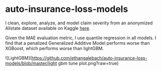 # auto-insurance-loss-models
I clean, explore, analyze, and model claim severity from an anonymized Allstate dataset available on Kaggle [here](https://www.kaggle.com/c/allstate-claims-severity/overview/).

Given the MAE evaluation metric, I use quantile regression in all models. I find that a penalized Generalized Additive Model performs worse than XGBoost, which performs worse than lightGBM.

![LightGBM](https://github.com/ethangalebach/auto-insurance-loss-models/blob/master/light gbm tune plot.png?raw=true)
